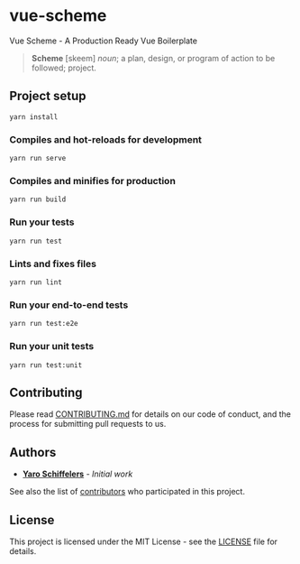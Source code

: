 # vue-scheme
Vue Scheme - A Production Ready Vue Boilerplate

> **Scheme** [skeem] *noun*; a plan, design, or program of action to be followed; project.

## Project setup
```
yarn install
```

### Compiles and hot-reloads for development
```
yarn run serve
```

### Compiles and minifies for production
```
yarn run build
```

### Run your tests
```
yarn run test
```

### Lints and fixes files
```
yarn run lint
```

### Run your end-to-end tests
```
yarn run test:e2e
```

### Run your unit tests
```
yarn run test:unit
```

## Contributing

Please read [CONTRIBUTING.md](CONTRIBUTING.md) for details on our code of conduct, and the process for submitting pull requests to us.

## Authors

* [**Yaro Schiffelers**](https://github.com/yaroschiffelers) - *Initial work* 

See also the list of [contributors](https://github.com/yaroschiffelers/vue-scheme/contributors) who participated in this project.

## License

This project is licensed under the MIT License - see the [LICENSE](LICENSE) file for details.
